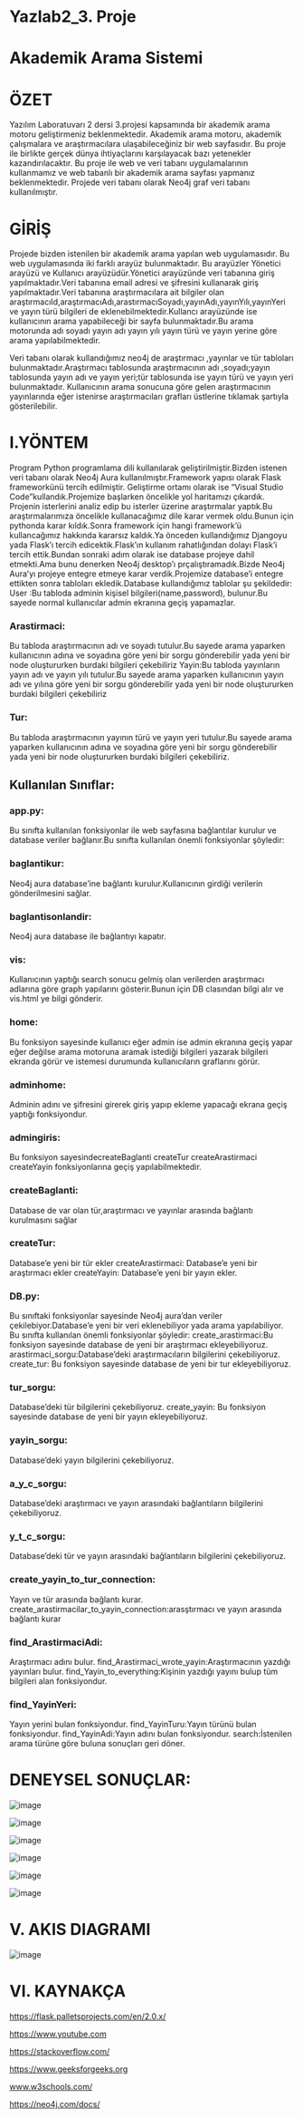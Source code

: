 # Yazlab2_3. Proje 
    
# Akademik Arama Sistemi 




# ÖZET 
Yazılım Laboratuvarı 2 dersi 3.projesi kapsamında bir akademik arama motoru geliştirmeniz beklenmektedir. Akademik arama motoru, akademik çalışmalara ve araştırmacılara ulaşabileceğiniz bir web sayfasıdır. Bu proje ile birlikte gerçek dünya ihtiyaçlarını karşılayacak bazı yetenekler kazandırılacaktır. Bu proje ile web ve veri tabanı uygulamalarının kullanmamız ve web tabanlı bir akademik arama sayfası yapmanız beklenmektedir. Projede veri tabanı olarak Neo4j graf veri tabanı kullanılmıştır.



# GİRİŞ

Projede bizden istenilen bir akademik arama yapılan web uygulamasıdır. Bu web uygulamasında iki farklı arayüz bulunmaktadır. Bu arayüzler Yönetici arayüzü ve Kullanıcı arayüzüdür.Yönetici arayüzünde veri tabanına giriş yapılmaktadır.Veri tabanına email adresi ve şifresini kullanarak giriş yapılmaktadır.Veri tabanına araştırmacılara ait bilgiler olan
araştırmacıId,araştırmacıAdı,arastırmacıSoyadı,yayınAdı,yayınYılı,yayınYeri ve yayın türü bilgileri de eklenebilmektedir.Kullancı arayüzünde ise kullanıcının arama yapabileceği bir sayfa bulunmaktadır.Bu arama motorunda adı soyadı yayın adı  yayın yılı yayın türü	ve yayın yerine göre arama yapılabilmektedir.

Veri tabanı olarak kullandığımız	neo4j	de araştırmacı ,yayınlar ve tür tabloları bulunmaktadır.Araştırmacı tablosunda araştırmacının adı ,soyadı;yayın tablosunda yayın adı ve yayın yeri;tür tablosunda ise yayın türü ve yayın yeri bulunmaktadır.
Kullanıcının arama sonucuna göre gelen araştırmacının yayınlarında eğer istenirse araştırmacıları grafları üstlerine tıklamak şartıyla gösterilebilir.
# I.YÖNTEM
Program Python programlama dili kullanılarak geliştirilmiştir.Bizden istenen veri tabanı olarak Neo4j Aura kullanılmıştır.Framework yapısı olarak Flask frameworkünü tercih edilmiştir. Geliştirme ortamı olarak ise “Visual Studio Code”kullandık.Projemize başlarken öncelikle yol haritamızı çıkardık.
Projenin isterlerini analiz edip bu isterler üzerine araştırmalar yaptık.Bu araştırmalarımıza öncelikle kullanacağımız dile karar vermek oldu.Bunun için pythonda karar kıldık.Sonra framework için hangi framework’ü kullancağımız hakkında kararsız kaldık.Ya önceden kullandığımız Djangoyu yada Flask’ı tercih edicektik.Flask’ın kullanım rahatlığından dolayı Flask’i tercih ettik.Bundan sonraki adım olarak ise database projeye dahil etmekti.Ama bunu denerken Neo4j desktop’ı prçalıştıramadık.Bizde Neo4j Aura’yı projeye entegre etmeye karar verdik.Projemize database’i entegre ettikten sonra tabloları ekledik.Database kullandığımız tablolar şu şekildedir:
User :Bu tabloda adminin kişisel bilgileri(name,password), bulunur.Bu sayede normal kullanıcılar admin ekranına geçiş yapamazlar.

### Arastirmaci:
Bu tabloda araştırmacının adı ve soyadı tutulur.Bu sayede arama yaparken kullanıcının adına ve soyadına göre yeni bir sorgu gönderebilir yada yeni bir node oluştururken burdaki bilgileri çekebiliriz Yayin:Bu tabloda yayınların yayın adı ve yayın yılı tutulur.Bu sayede arama yaparken kullanıcının yayın adı ve yılına göre yeni bir sorgu gönderebilir yada yeni bir node oluştururken burdaki bilgileri çekebiliriz
### Tur:
Bu tabloda araştırmacının yayının türü ve yayın yeri tutulur.Bu sayede arama yaparken kullanıcının adına ve soyadına göre yeni bir sorgu gönderebilir yada yeni bir node oluştururken burdaki bilgileri çekebiliriz.
## Kullanılan Sınıflar:

### app.py:
Bu sınıfta kullanılan fonksiyonlar ile web sayfasına bağlantılar kurulur ve database veriler bağlanır.Bu	sınıfta kullanılan önemli fonksiyonlar şöyledir:

### baglantikur:
Neo4j aura database’ine bağlantı kurulur.Kullanıcının girdiği verilerin gönderilmesini sağlar.
### baglantisonlandir:
Neo4j aura database ile bağlantıyı kapatır.
### vis:
Kullanıcının yaptığı search sonucu gelmiş olan verilerden araştırmacı adlarına göre graph yapılarını gösterir.Bunun için DB clasından bilgi alır ve vis.html ye bilgi gönderir.
### home:
Bu fonksiyon sayesinde kullanıcı eğer admin ise admin ekranına geçiş yapar eğer değilse arama motoruna aramak istediği bilgileri yazarak bilgileri ekranda görür ve istemesi durumunda kullanıcıların graflarını görür.
### adminhome:
Adminin adını ve şifresini girerek giriş yapıp ekleme yapacağı ekrana geçiş yaptığı fonksiyondur.
### admingiris:
Bu fonksiyon sayesindecreateBaglanti createTur createArastirmaci createYayin fonksiyonlarına geçiş yapılabilmektedir.

### createBaglanti:
Database de var olan tür,araştırmacı ve yayınlar arasında bağlantı kurulmasını sağlar
### createTur:
Database’e yeni bir tür ekler createArastirmaci: Database’e yeni bir araştırmacı ekler createYayin: Database’e yeni bir yayın ekler.
### DB.py:
Bu sınıftaki fonksiyonlar sayesinde Neo4j aura’dan veriler çekilebiyor.Database’e yeni bir veri eklenebiliyor yada arama yapılabiliyor. Bu	sınıfta kullanılan önemli fonksiyonlar şöyledir:
create_arastirmaci:Bu fonksiyon sayesinde database de yeni bir araştırmacı ekleyebiliyoruz.
arastirmaci_sorgu:Database’deki araştırmacıların bilgilerini çekebiliyoruz. create_tur: Bu fonksiyon sayesinde database de yeni bir
tur ekleyebiliyoruz.
### tur_sorgu: 
Database’deki tür bilgilerini çekebiliyoruz. create_yayin: Bu fonksiyon sayesinde database de yeni bir yayın ekleyebiliyoruz.
### yayin_sorgu: 
Database’deki yayın bilgilerini çekebiliyoruz.
### a_y_c_sorgu: 
Database’deki araştırmacı ve yayın arasındaki bağlantıların bilgilerini çekebiliyoruz.
### y_t_c_sorgu: 
Database’deki tür ve yayın arasındaki bağlantıların bilgilerini çekebiliyoruz.
### create_yayin_to_tur_connection:
Yayın ve tür arasında bağlantı kurar. create_arastirmacilar_to_yayin_connection:arasştırmacı ve yayın arasında bağlantı kurar
### find_ArastirmaciAdi:
Araştırmacı adını bulur. find_Arastirmaci_wrote_yayin:Araştırmacının yazdığı yayınları bulur. find_Yayin_to_everything:Kişinin yazdığı yayını bulup tüm bilgileri alan fonksiyondur.
### find_YayinYeri:
Yayın yerini bulan fonksiyondur. find_YayinTuru:Yayın türünü bulan fonksiyondur. find_YayinAdi:Yayın adını bulan fonksiyondur.
search:İstenilen arama türüne göre buluna sonuçları geri döner.
# DENEYSEL SONUÇLAR:


![image](https://user-images.githubusercontent.com/58952369/180172538-bec95e47-0a19-48b0-b6b2-9f976553b0cf.png)



![image](https://user-images.githubusercontent.com/58952369/180172567-0b0d2400-8787-41e9-8128-ba5f26326b81.png)

![image](https://user-images.githubusercontent.com/58952369/180172594-e255569f-8323-449f-a167-88fb43a93aab.png)

![image](https://user-images.githubusercontent.com/58952369/180172619-4616f01f-892f-4fad-86bb-e470f60e209a.png)

![image](https://user-images.githubusercontent.com/58952369/180172646-b00c14d8-53d5-4abd-8f5d-e930a9461e73.png)

![image](https://user-images.githubusercontent.com/58952369/180172695-768b96fa-8358-4549-afe8-0269028370a6.png)




# V. AKIS DIAGRAMI
![image](https://user-images.githubusercontent.com/58952369/180172453-6bab38ae-8cbd-47f5-9ce8-fe6bce6ffea5.png)


# VI. KAYNAKÇA
https://flask.palletsprojects.com/en/2.0.x/

https://www.youtube.com 

https://stackoverflow.com/

https://www.geeksforgeeks.org

www.w3schools.com/

https://neo4j.com/docs/

